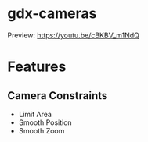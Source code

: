# gdx-cameras

Preview: https://youtu.be/cBKBV_m1NdQ

# Features

## Camera Constraints

- Limit Area
- Smooth Position
- Smooth Zoom
